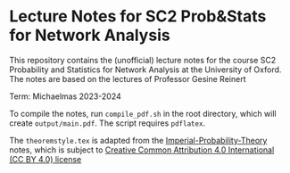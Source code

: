 # Lecture Notes for SC2 Prob&Stats for Network Analysis

This repository contains the (unofficial) lecture notes for the course SC2 Probability and Statistics for Network Analysis at the University of Oxford. The notes are based on the lectures of Professor Gesine Reinert  

Term: Michaelmas 2023-2024

To compile the notes, run `compile_pdf.sh` in the root directory, which will create `output/main.pdf`. The script requires `pdflatex`.  

The `theoremstyle.tex` is adapted from the [Imperial-Probability-Theory](https://github.com/Samuel-CHLam/Imperial-Probability-Theory) notes, which is subject to [Creative Common Attribution 4.0 International (CC BY 4.0) license](https://github.com/Samuel-CHLam/Imperial-Probability-Theory#license)